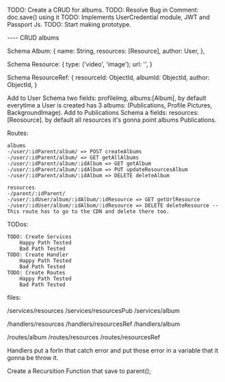 TODO: Create a CRUD for albums.
TODO: Resolve Bug in Comment: doc.save() using it
TODO: Implements UserCredential module, JWT and Passport Js.
TODO: Start making prototype.

---- CRUD albums

Schema Album: {
    name: String,
    resources: [Resource],
    author: User,
},

Schema Resource: {
    type: ('video', 'image');
    url: '',
}

Schema ResourceRef: {
    resourceId: ObjectId,
    albumId: ObjectId,
    author: ObjectId,
    }

Add to User Schema two fields: profileImg, albums:[Album], by default everytime a User is created has 3 albums: (Publications, Profile Pictures, BackgroundImage).
Add to Publications Schema a fields: resources: [Reosource]. by default all resources it's gonna point albums Publications.

Routes:

    albums
    -/user/:idParent/album/ => POST createAlbums
    -/user/:idParent/album/ => GET getAllAlbums
    -/user/:idParent/album/:idAlbum => GET getAlbum
    -/user/:idParent/album/:idAlbum => PUT updateResourcesAlbum
    -/user/:idParent/album/:idAlbum => DELETE deleteAlbum

    resources
    -/parent/:idParent/
    -/user/:idUser/album/:idAlbum/:idResource => GET getUrlResource
    -/user/:idUser/album/:idAlbum/:idResource => DELETE deleteResource -- This route has to go to the CDN and delete there too.

TODos:

    TODO: Create Services 
        Happy Path Tested
        Bad Path Tested
    TODO: Create Handler
        Happy Path Tested
        Bad Path Tested
    TODO: Create Routes
        Happy Path Tested
        Bad Path Tested

files:

/services/resources
/services/resourcesPub
/services/album

/handlers/resources
/handlers/resourcesRef
/handlers/album

/routes/album
/routes/resources
/routes/resourcesRef


Handlers put a forIn that catch error and put those error in a variable that it gonna be throw it.

Create a Recursition Function that save to parent();